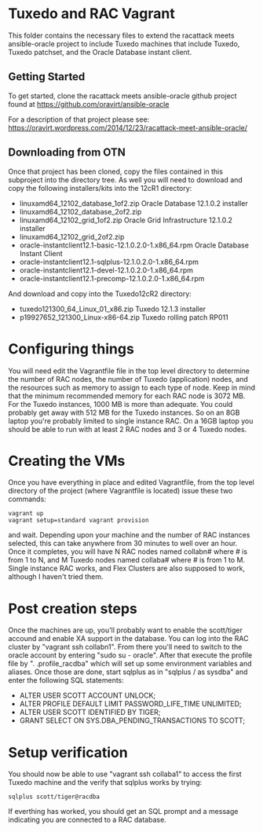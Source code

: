 # Tuxedo and RAC Vagrant
This folder contains the necessary files to extend the racattack meets ansible-oracle project to include Tuxedo machines that include Tuxedo, Tuxedo patchset, and the Oracle Database instant client.

## Getting Started
To get started, clone the racattack meets ansible-oracle github project found at https://github.com/oravirt/ansible-oracle

For a description of that project please see: https://oravirt.wordpress.com/2014/12/23/racattack-meet-ansible-oracle/

## Downloading from OTN
Once that project has been cloned, copy the files contained in this subproject into the directory tree.  As well you will need to download and copy the following installers/kits into the 12cR1 directory:

- linuxamd64_12102_database_1of2.zip		Oracle Database 12.1.0.2 installer
- linuxamd64_12102_database_2of2.zip
- linuxamd64_12102_grid_1of2.zip		Oracle Grid Infrastructure 12.1.0.2 installer
- linuxamd64_12102_grid_2of2.zip
- oracle-instantclient12.1-basic-12.1.0.2.0-1.x86_64.rpm	Oracle Database Instant Client
- oracle-instantclient12.1-sqlplus-12.1.0.2.0-1.x86_64.rpm
- oracle-instantclient12.1-devel-12.1.0.2.0-1.x86_64.rpm
- oracle-instantclient12.1-precomp-12.1.0.2.0-1.x86_64.rpm

And download and copy into the Tuxedo12cR2 directory:

- tuxedo121300_64_Linux_01_x86.zip		Tuxedo 12.1.3 installer
- p19927652_121300_Linux-x86-64.zip		Tuxedo rolling patch RP011

# Configuring things
You will need edit the Vagrantfile file in the top level directory to determine the number of RAC nodes, the number of Tuxedo (application) nodes, and the resources such as memory to assign to each type of node.  Keep in mind that the minimum recommended memory for each RAC node is 3072 MB.  For the Tuxedo instances, 1000 MB is more than adequate.  You could probably get away with 512 MB for the Tuxedo instances.  So on an 8GB laptop you're probably limited to single instance RAC.  On a 16GB laptop you should be able to run with at least 2 RAC nodes and 3 or 4 Tuxedo nodes.

# Creating the VMs
Once you have everything in place and edited Vagrantfile, from the top level directory of the project (where Vagrantfile is located) issue these two commands:

	vagrant up
	vagrant setup=standard vagrant provision

and wait.  Depending upon your machine and the number of RAC instances selected, this can take anywhere from 30 minutes to well over an hour.  Once it completes, you will have N RAC nodes named collabn# where # is from 1 to N, and M Tuxedo nodes named collaba# where # is from 1 to M.  Single instance RAC works, and Flex Clusters are also supposed to work, although I haven't tried them.

# Post creation steps
Once the machines are up, you'll probably want to enable the scott/tiger accound and enable XA support in the database.  You can log into the RAC cluster by "vagrant ssh collabn1".  From there you'll need to switch to the oracle account by entering "sudo su - oracle".  After that execute the profile file by ". .profile_racdba" which will set up some environment variables and aliases.  Once those are done, start sqlplus as in "sqlplus / as sysdba" and enter the following SQL statements:

- ALTER USER SCOTT ACCOUNT UNLOCK;
- ALTER PROFILE DEFAULT LIMIT PASSWORD_LIFE_TIME UNLIMITED;
- ALTER USER SCOTT IDENTIFIED BY TIGER;
- GRANT SELECT ON SYS.DBA_PENDING_TRANSACTIONS TO SCOTT;

# Setup verification
You should now be able to use "vagrant ssh collaba1" to access the first Tuxedo machine and the verify that sqlplus works by trying:

	sqlplus scott/tiger@racdba

If everthing has worked, you should get an SQL prompt and a message indicating you are connected to a RAC database.





